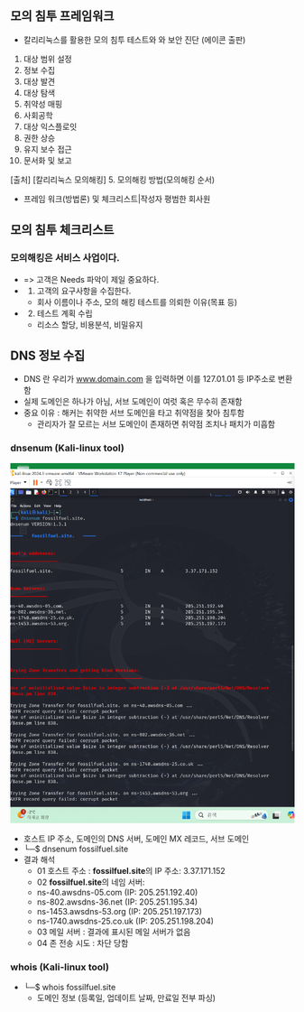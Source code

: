 ## 모의 침투 프레임워크

- 칼리리눅스를 활용한 모의 침투 테스트와 와 보안 진단 (에이콘 출판)


01. 대상 범위 설정
02. 정보 수집
03. 대상 발견
04. 대상 탐색
05. 취약성 매핑
06. 사회공학
07. 대상 익스플로잇
08. 권한 상승
09. 유지 보수 접근
10. 문서화 및 보고

[출처] [칼리리눅스 모의해킹] 5. 모의해킹 방법(모의해킹 순서)
* 프레임 워크(방법론) 및 체크리스트|작성자 평범한 회사원

## 모의 침투 체크리스트
### 모의해킹은 서비스 사업이다.

- => 고객은 Needs 파악이 제일 중요하다.
- 01. 고객의 요구사항을 수집한다.
    * 회사 이름이나 주소, 모의 해킹 테스트를 의뢰한 이유(목표 등)
- 02. 테스트 계획 수립 
    * 리소스 할당, 비용분석, 비밀유지

## DNS 정보 수집 
- DNS 란 우리가 www.domain.com 을 입력하면 이를 127.01.01 등 IP주소로 변환함
- 실제 도메인은 하나가 아님, 서브 도메인이 여럿 혹은 무수히 존재함
- 중요 이유 : 해커는 취약한 서브 도메인을 타고 취약점을 찾아 침투함 
    * 관리자가 잘 모르는 서브 도메인이 존재하면 취약점 조치나 패치가 미흡함

### dnsenum (Kali-linux tool)
![dnsenum.png](../../img/2024/dnsenum.png)

- 호스트 IP 주소, 도메인의 DNS 서버, 도메인 MX 레코드, 서브 도메인
- └─$ dnsenum fossilfuel.site  
- 결과 해석
    * 01 호스트 주소 : **fossilfuel.site**의 IP 주소: 3.37.171.152
    * 02 **fossilfuel.site**의 네임 서버:
    - ns-40.awsdns-05.com (IP: 205.251.192.40)
    - ns-802.awsdns-36.net (IP: 205.251.195.34)
    - ns-1453.awsdns-53.org (IP: 205.251.197.173)
    - ns-1740.awsdns-25.co.uk (IP: 205.251.198.204)
    * 03 메일 서버 : 결과에 표시된 메일 서버가 없음
    * 04 존 전송 시도 : 차단 당함

### whois (Kali-linux tool)
- └─$ whois fossilfuel.site
    * 도메인 정보 (등록일, 업데이트 날짜, 만료일 전부 파싱)



